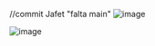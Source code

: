 //commit Jafet "falta main"
![image](https://github.com/user-attachments/assets/2c860ffc-aa09-4166-b49f-d1a66c9d62f4)

![image](https://github.com/user-attachments/assets/ea5027bc-a5e7-4c76-90dc-89043605dc65)
